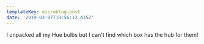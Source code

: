 ```yaml
---
templateKey: microblog-post
date: '2019-03-07T18:56:12.435Z'
---
```


I unpacked all my Hue bulbs but I can't find which box has the hub for them!

